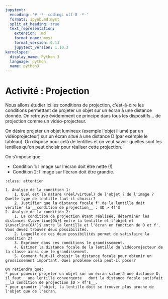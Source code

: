 ```yaml
---
jupytext:
  encoding: '# -*- coding: utf-8 -*-'
  formats: ipynb,md:myst
  split_at_heading: true
  text_representation:
    extension: .md
    format_name: myst
    format_version: 0.13
    jupytext_version: 1.10.3
kernelspec:
  display_name: Python 3
  language: python
  name: python3
---
```


# Activité : Projection

Nous allons étudier ici les conditions de projection, c'est-à-dire les conditions permettant de projeter un objet sur un écran à une distance donnée. On retrouve évidemment ce principe dans tous les dispositifs...  de projection comme un vidéo-projecteur.

On désire projeter un objet lumineux (exemple l'objet illumé par un vidéoprojecteur) sur un écran situé à une distance D (par exemple le tableau). On dispose pour celà de lentilles et on veut savoir quelles sont les lentilles qu'on peut choisir pour réaliser cette projection.

On s'impose que:
* Condition 1: l'image sur l'écran doit être nette (!)
* Condition 2: l'image sur l'écran doit être grandie.

````{admonition} Exercice 
:class: attention

1. Analyse de la condition 1:
    1. Quel est la nature (réel/virtuel) de l'objet ? de l'image ? Quelle type de lentille faut-il choisir?
    2. Justifier que la distance focale f' de la lentille doit vérifier la __condition de projection__ : $D > 4f'$
2. Analyse de la condition 2:
	1. La condition de projection étant réalisée, déterminer les distances $\overline{OA}$ entre la lentille et l'objet et $\overline{OA'}$ entre la lentille et l'écran en fonction de D et f'. Vous devez trouver deux possibilités.
	2. Laquelle de ces deux possibilités permet de satisfaire la condition 2?
	3. Exprimer dans ces conditions le grandissement.
	4. Estimer la distance focale de la lentille du vidéoprojecteur de la classe ainsi que le grandissement.
	5. Comment faut-il choisir la distance focale pour obtenir un grossissement important. Quel problème celà peut-il poser?
````

````{important} Bilan à retenir - Ce n'est PAS la correction
On retiendra que:
* pour pouvoir projeter un objet sur un écran situé à une distance D, il faut __une lentille convergente__ dont la distance focale satisfait __la condition de projection $D > 4f'$__.
* pour grandir l'objet, la lentille doit se trouver plus proche de l'objet que de l'écran.
````
